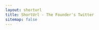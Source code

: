 ```yaml
---
layout: shorturl
title: ShortUrl - The Founder's Twitter
sitemap: false
---
```


<script>
    const url = 'https://twitter.com/CodyAnhorn';
</script>